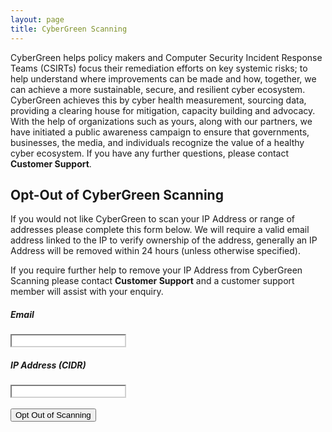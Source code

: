 ```yaml
---
layout: page
title: CyberGreen Scanning
---
```


CyberGreen helps policy makers and Computer Security Incident Response Teams (CSIRTs) focus their remediation efforts on key systemic risks; to help understand where improvements can be made and how, together, we can achieve a more sustainable, secure, and resilient cyber ecosystem. CyberGreen achieves this by cyber health measurement, sourcing data, providing a clearing house for mitigation, capacity building and advocacy. With the help of organizations such as yours, along with our partners, we have initiated a public awareness campaign to ensure that governments, businesses, the media, and individuals recognize the value of a healthy cyber ecosystem. If you have any further questions, please contact
<a href="https://cybergreen.freshdesk.com" style="text-decoration:none"> <strong>Customer Support</strong></a>.

<h2>Opt-Out of CyberGreen Scanning</h2>
If you would not like CyberGreen to scan your IP Address or range of addresses please complete this form below. We will require a valid email address linked to the IP to verify ownership of the address, generally an IP Address will be removed within 24 hours (unless otherwise specified).

If you require further help to remove your IP Address from CyberGreen Scanning please contact <a href="https://cybergreen.freshdesk.com" style="text-decoration:none"> <strong>Customer Support</strong></a> and a customer support member will assist with your enquiry.
<br>

<div>
<h5>Email</h5>
<input id="email" type="email" style="border-color: #d1d1d1;" name="email" value="" /><br>
<h5>IP Address (CIDR)</h5>
<input id="cidr"  type="text" style="border-color: #d1d1d1;" name="cidr" value="" /><br><br>
<button>Opt Out of Scanning</button><br><br>
<div id = 'response'></div>
</div>


<script src="{{ "/js/opt_out.js" | prepend: site.baseurl }}"></script>

